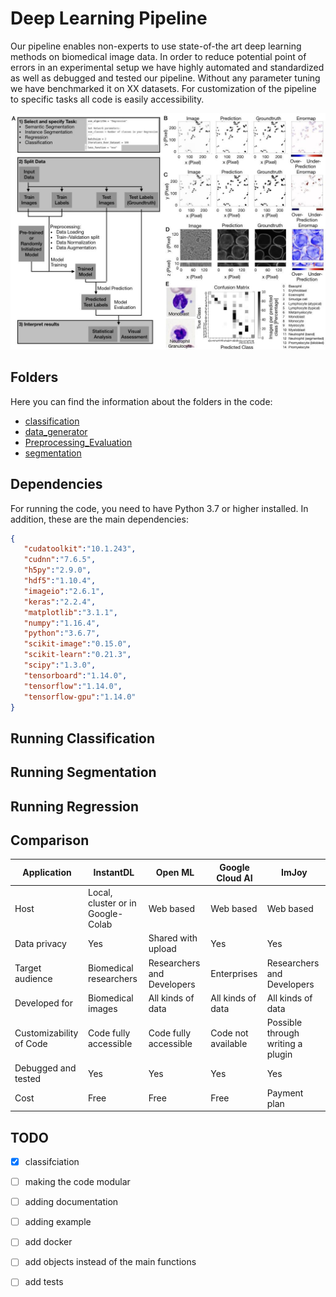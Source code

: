 # Deep Learning Pipeline

Our pipeline enables non-experts to use state-of-the art deep learning methods on biomedical image data. In order to reduce potential point of errors in an experimental setup we have highly automated and standardized as well as debugged and tested our pipeline. Without any parameter tuning we have benchmarked it on XX datasets. For customization of the pipeline to specific tasks all code is easily accessibility. 

<img src="documentation/1.jpg" alt="architecture" width="700" class="center"/>

## Folders

Here you can find the information about the folders in the code:

- [classification](classification)
- [data_generator](data_generator)
- [Preprocessing_Evaluation](Preprocessing_Evaluation)
- [segmentation](segmentation)

## Dependencies

For running the code, you need to have Python 3.7 or higher installed. In addition, these are the main dependencies:

```json
{
   "cudatoolkit":"10.1.243",
   "cudnn":"7.6.5",
   "h5py":"2.9.0",
   "hdf5":"1.10.4",
   "imageio":"2.6.1",
   "keras":"2.2.4",
   "matplotlib":"3.1.1",
   "numpy":"1.16.4",
   "python":"3.6.7",
   "scikit-image":"0.15.0",
   "scikit-learn":"0.21.3",
   "scipy":"1.3.0",
   "tensorboard":"1.14.0",
   "tensorflow":"1.14.0",
   "tensorflow-gpu":"1.14.0"
}
```

## Running Classification

## Running Segmentation

## Running Regression

## Comparison

| Application | InstantDL | Open ML  | Google Cloud AI  | ImJoy |
| ------ | ------ | ------  | ------  | ------ |
| Host | Local, cluster or in Google-Colab | Web based  | Web based  | Web based |
| Data privacy | Yes | Shared with upload | Yes  | Yes |
| Target audience | Biomedical researchers  | Researchers and Developers  | Enterprises  | Researchers and Developers |
| Developed for  | Biomedical images | All kinds of data  | All kinds of data  | All kinds of data |
| Customizability of Code | Code fully accessible | Code fully accessible  | Code not available  | Possible through writing a plugin |
| Debugged and tested | Yes | Yes  | Yes  | Yes |
| Cost | Free | Free  | Free  | Payment plan |































## TODO

- [x] classifciation
- [ ] making the code modular
- [ ] adding documentation
- [ ] adding example
- [ ] add docker
- [ ] add objects instead of the main functions
- [ ] add tests

